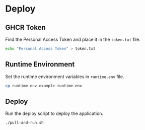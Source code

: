 # Deploy

## GHCR Token
Find the Personal Access Token and place it in the `token.txt` file.

```bash
echo "Personal Access Token" > token.txt
```

## Runtime Environment
Set the runtime environment variables in `runtime.env` file.

```bash
cp runtime.env.example runtime.env
```

## Deploy
Run the deploy script to deploy the application.

```bash
./pull-and-run.sh
```
